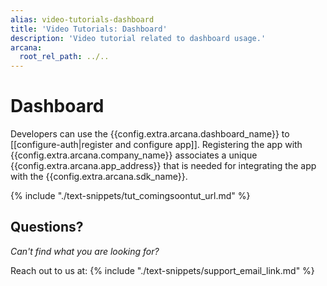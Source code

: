 ```yaml
---
alias: video-tutorials-dashboard
title: 'Video Tutorials: Dashboard'
description: 'Video tutorial related to dashboard usage.'
arcana:
  root_rel_path: ../..
---
```


# Dashboard

Developers can use the {{config.extra.arcana.dashboard_name}} to [[configure-auth|register and configure app]]. Registering the app with {{config.extra.arcana.company_name}} associates a unique {{config.extra.arcana.app_address}} that is needed for integrating the app with the {{config.extra.arcana.sdk_name}}.

{% include "./text-snippets/tut_comingsoontut_url.md" %}

## Questions?

*Can't find what you are looking for?*

Reach out to us at: {% include "./text-snippets/support_email_link.md" %}